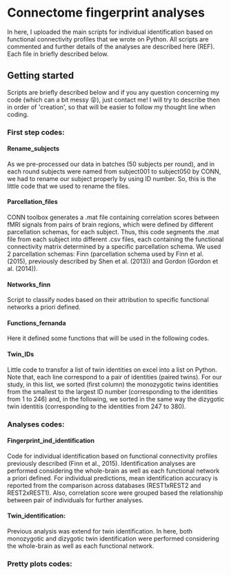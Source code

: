 # Connectome fingerprint analyses

In here, I uploaded the main scripts for individual identification based on functional connectivity profiles that we wrote on Python.
All scripts are commented and further details of the analyses are described here (REF). Each file in briefly described below.

## Getting started

Scripts are briefly described below and if you any question concerning my code (which can a bit messy :stuck_out_tongue_closed_eyes:), just contact me! I will try to describe then in order of 'creation', so that will be easier to follow my thought line when coding.

### First step codes:
#### Rename_subjects
As we pre-processed our data in batches (50 subjects per round), and in each round subjects were named from subject001 to subject050 by CONN, we had to rename our subject properly by using ID number. So, this is the little code that we used to rename the files.

#### Parcellation_files
CONN toolbox generates a .mat file containing correlation scores between fMRI signals from pairs of brain regions, which were defined by different parcellation schemas, for each subject.
Thus, this code segments the .mat file from each subject into different .csv files, each containing the functional connectivity matrix determined by a specific parcellation schema. We used 2 parcellation schemas: Finn (parcellation schema used by Finn et al. (2015), previously described by Shen et al. (2013)) and Gordon (Gordon et al. (2014)).

#### Networks_finn 
Script to classify nodes based on their attribution to specific functional networks a priori defined.

#### Functions_fernanda
Here it defined some functions that will be used in the following codes.

#### Twin_IDs
Little code to transfor a list of twin identities on excel into a list on Python. Note that, each line correspond to a pair of identities (paired twins). For our study, in this list, we sorted (first column) the monozygotic twins identities from the smallest to the largest ID number (corresponding to the identities from 1 to 246) and, in the following, we sorted in the same way the dizygotic twin identitis (corresponding to the identities from 247 to 380).

### Analyses codes:
#### Fingerprint_ind_identification
Code for individual identification based on functional connectivity profiles previously described (Finn et al., 2015). Identification analyses are performed considering the whole-brain as well as each functional network a priori defined. For individual predictions, mean identification accuracy is reported from the comparison across databases (REST1xREST2 and REST2xREST1). Also, correlation score were grouped based the relationship between pair of individuals for further analyses.

#### Twin_identification:
Previous analysis was extend for twin identification. In here, both monozygotic and dizygotic twin identification were performed considering the whole-brain as well as each functional network.

### Pretty plots codes:
